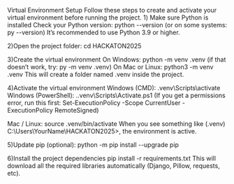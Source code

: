 Virtual Environment Setup
Follow these steps to create and activate your virtual environment before running the project. 
1️) Make sure Python is installed Check your Python version: python --version (or on some systems: py --version) It’s recommended to use Python 3.9 or higher.

2)Open the project folder: cd HACKATON2025

3)Create the virtual environment On Windows:
python -m venv .venv (if that doesn’t work, try: py -m venv .venv) 
On Mac or Linux: python3 -m venv .venv This will create a folder named .venv inside the project.

4)Activate the virtual environment 
Windows (CMD): .venv\Scripts\activate 
Windows (PowerShell): ..venv\Scripts\Activate.ps1 (If you get a permissions error, run this first: Set-ExecutionPolicy -Scope CurrentUser -ExecutionPolicy RemoteSigned)

Mac / Linux: 
source .venv/bin/activate When you see something like (.venv) C:\Users\YourName\HACKATON2025>, the environment is active.

5)Update pip (optional): python -m pip install --upgrade pip

6)Install the project dependencies 
pip install -r requirements.txt 
This will download all the required libraries automatically (Django, Pillow, requests, etc).
